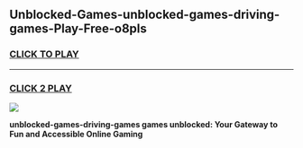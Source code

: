 
## Unblocked-Games-unblocked-games-driving-games-Play-Free-o8pls
<h3>
<a href="https://premium76.site?title=unblocked-games-driving-games&ref=21A">CLICK TO PLAY</a></h3>
<hr>

<h3>
<a href="https://premium76.site?title=unblocked-games-driving-games&ref=21A">CLICK 2 PLAY</a>
  
</h3>

<a href="https://premium76.site?title=unblocked-games-driving-games&ref=21A"><img src="https://clearcache.store/games.png"></a>


**unblocked-games-driving-games games unblocked: Your Gateway to Fun and Accessible Online Gaming**
